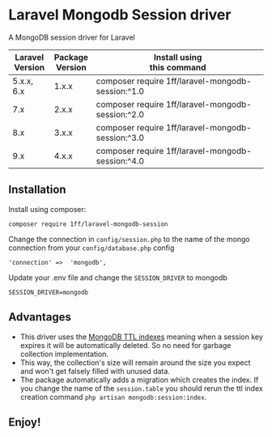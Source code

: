 # Laravel Mongodb Session driver

A MongoDB session driver for Laravel

| **Laravel<br/>Version** | **Package<br/>Version** | **Install using<br/>this command**                |
|------------------------|-------------------------|---------------------------------------------------|
| 5.x.x, 6.x             | 1.x.x                   | composer require 1ff/laravel-mongodb-session:^1.0 |
| 7.x                    | 2.x.x                   | composer require 1ff/laravel-mongodb-session:^2.0 |
| 8.x                    | 3.x.x                   | composer require 1ff/laravel-mongodb-session:^3.0 |
| 9.x                    | 4.x.x                   | composer require 1ff/laravel-mongodb-session:^4.0 |

Installation
------------

Install using composer:

    composer require 1ff/laravel-mongodb-session

Change the connection in `config/session.php` to the name of the mongo connection from your `config/database.php` config

    'connection' =>  'mongodb',
    
Update your .env file and change the `SESSION_DRIVER` to mongodb

    SESSION_DRIVER=mongodb

Advantages
----------

* This driver uses the [MongoDB TTL indexes](https://docs.mongodb.com/manual/core/index-ttl/) meaning when a session key expires it will be automatically deleted. So no need for garbage collection implementation.
* This way, the collection's size will remain around the size you expect and won't get falsely filled with unused data.
* The package automatically adds a migration which creates the index. If you change the name of the `session.table` you should rerun the ttl index creation command `php artisan mongodb:session:index`.

Enjoy!
------
